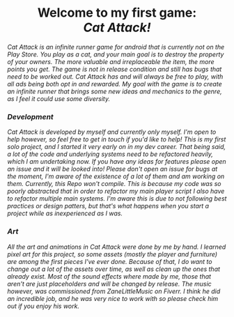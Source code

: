 <html>
  <body>
    <div id="header" align="center">
        <h1>Welcome to my first game: <br> <em>Cat Attack!<em> </h1>
    </div>
    <div id="intro" align="left">
      <p>Cat Attack is an infinite runner game for android that is currently not on the Play Store. You play as a cat, and your main goal is to destroy the property of your owners. The more valuable and irreplaceable the item, the more points you get. The game is not in release condition and still has bugs that need to be worked out. Cat Attack has and will always be free to play, with all ads being both opt in and rewarded. My goal with the game is to create an infinite runner that brings some new ideas and mechanics to the genre, as I feel it could use some diversity.</p>
    </div>
    <div id="dev" align="left">
      <h3><em>Development</em></h3>
      <p>Cat Attack is developed by myself and currently only myself. I'm open to help however, so feel free to get in touch if you'd like to help! This is my first solo project, and I started it very early on in my dev career. That being said, a lot of the code and underlying systems need to be refactored heavily, which I am undertaking now. If you have any ideas for features please open an issue and it will be looked into! Please don't open an issue for bugs at the moment, I'm aware of the existence of a lot of them and am working on them. Currently, this Repo won't compile. This is because my code was so poorly abstracted that in order to refactor my main player script I also have to refactor multiple main systems. I'm aware this is due to not following best practices or design patters, but that's what happens when you start a project while as inexperienced as I was.</p>
    </div>
    <div id="art" align="left">
    <h3><em>Art</em></h3>
      <p><em>All</em> the art and animations in Cat Attack were done by me by hand. I learned pixel art for this project, so some assets (mostly the player and furniture) are among the first pieces I've ever done. Because of that, I do want to change out a lot of the assets over time, as well as clean up the ones that already exist. Most of the sound effects where made by me, those that aren't are just placeholders and will be changed by release. The music however, was commissioned from ZaneLittleMusic on Fiverr. I think he did an incredible job, and he was very nice to work with so please check him out if you enjoy his work.</p>
    </div>
  </body>
 </html>
